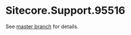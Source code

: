 # Sitecore.Support.95516

See [master branch](https://github.com/sitecoresupport/Sitecore.Support.95516) for details.
